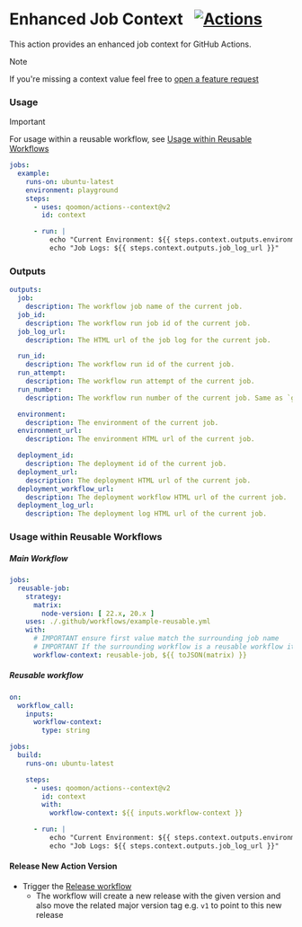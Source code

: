 # Enhanced Job Context &nbsp; [![Actions](https://img.shields.io/badge/qoomon-GitHub%20Actions-blue)](https://github.com/qoomon/actions)

This action provides an enhanced job context for GitHub Actions.
> [!Note]
> If you're missing a context value feel free to [open a feature request](https://github.com/qoomon/actions--context/issues)

### Usage
> [!Important]
> For usage within a reusable workflow, see [Usage within Reusable Workflows](#usage-within-reusable-workflows)
```yaml
jobs:
  example:
    runs-on: ubuntu-latest
    environment: playground
    steps:
      - uses: qoomon/actions--context@v2
        id: context

      - run: |
          echo "Current Environment: ${{ steps.context.outputs.environment }}"
          echo "Job Logs: ${{ steps.context.outputs.job_log_url }}"
```

### Outputs
```yaml
outputs:
  job:
    description: The workflow job name of the current job.
  job_id:
    description: The workflow run job id of the current job.
  job_log_url:
    description: The HTML url of the job log for the current job.

  run_id:
    description: The workflow run id of the current job.
  run_attempt:
    description: The workflow run attempt of the current job.
  run_number:
    description: The workflow run number of the current job. Same as `github.run_number`.

  environment:
    description: The environment of the current job.
  environment_url:
    description: The environment HTML url of the current job.

  deployment_id:
    description: The deployment id of the current job.
  deployment_url:
    description: The deployment HTML url of the current job.
  deployment_workflow_url:
    description: The deployment workflow HTML url of the current job.
  deployment_log_url:
    description: The deployment log HTML url of the current job.
```

### Usage within Reusable Workflows

##### Main Workflow
```yaml
jobs:
  reusable-job:
    strategy:
      matrix:
        node-version: [ 22.x, 20.x ]
    uses: ./.github/workflows/example-reusable.yml
    with:
      # IMPORTANT ensure first value match the surrounding job name
      # IMPORTANT If the surrounding workflow is a reusable workflow itself, append ', ${{ inputs.workflow-context }}'
      workflow-context: reusable-job, ${{ toJSON(matrix) }}
```

##### Reusable workflow
```yaml
on:
  workflow_call:
    inputs:
      workflow-context:
        type: string

jobs:
  build:
    runs-on: ubuntu-latest

    steps:
      - uses: qoomon/actions--context@v2
        id: context
        with:
          workflow-context: ${{ inputs.workflow-context }}

      - run: |
          echo "Current Environment: ${{ steps.context.outputs.environment }}"
          echo "Job Logs: ${{ steps.context.outputs.job_log_url }}"
```

#### Release New Action Version
- Trigger the [Release workflow](../../actions/workflows/release.yaml)
  - The workflow will create a new release with the given version and also move the related major version tag e.g. `v1` to point to this new release
